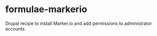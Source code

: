 # formulae-markerio
Drupal recipe to install Marker.io and add permissions to administrator accounts.
